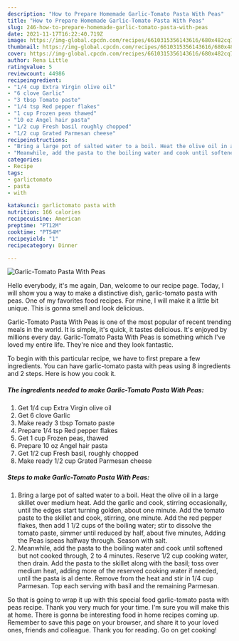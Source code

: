 ```yaml
---
description: "How to Prepare Homemade Garlic-Tomato Pasta With Peas"
title: "How to Prepare Homemade Garlic-Tomato Pasta With Peas"
slug: 246-how-to-prepare-homemade-garlic-tomato-pasta-with-peas
date: 2021-11-17T16:22:40.719Z
image: https://img-global.cpcdn.com/recipes/6610315356143616/680x482cq70/garlic-tomato-pasta-with-peas-recipe-main-photo.jpg
thumbnail: https://img-global.cpcdn.com/recipes/6610315356143616/680x482cq70/garlic-tomato-pasta-with-peas-recipe-main-photo.jpg
cover: https://img-global.cpcdn.com/recipes/6610315356143616/680x482cq70/garlic-tomato-pasta-with-peas-recipe-main-photo.jpg
author: Rena Little
ratingvalue: 5
reviewcount: 44986
recipeingredient:
- "1/4 cup Extra Virgin olive oil"
- "6 clove Garlic"
- "3 tbsp Tomato paste"
- "1/4 tsp Red pepper flakes"
- "1 cup Frozen peas thawed"
- "10 oz Angel hair pasta"
- "1/2 cup Fresh basil roughly chopped"
- "1/2 cup Grated Parmesan cheese"
recipeinstructions:
- "Bring a large pot of salted water to a boil. Heat the olive oil in a large skillet over medium heat. Add the garlic and cook, stirring occasionally, until the edges start turning golden, about one minute. Add the tomato paste to the skillet and cook, stirring, one minute. Add the red pepper flakes, then add 1 1/2 cups of the boiling water; stir to dissolve the tomato paste, simmer until reduced by half, about five minutes, Adding the Peas ispeas halfway through. Season with salt."
- "Meanwhile, add the pasta to the boiling water and cook until softened but not cooked through, 2 to 4 minutes. Reserve 1/2 cup cooking water, then drain. Add the pasta to the skillet along with the basil; toss over medium heat, adding more of the reserved cooking water if needed, until the pasta is al dente. Remove from the heat and stir in 1/4 cup Parmesan. Top each serving with basil and the remaining Parmesan."
categories:
- Recipe
tags:
- garlictomato
- pasta
- with

katakunci: garlictomato pasta with 
nutrition: 166 calories
recipecuisine: American
preptime: "PT12M"
cooktime: "PT54M"
recipeyield: "1"
recipecategory: Dinner

---
```



![Garlic-Tomato Pasta With Peas](https://img-global.cpcdn.com/recipes/6610315356143616/680x482cq70/garlic-tomato-pasta-with-peas-recipe-main-photo.jpg)

Hello everybody, it's me again, Dan, welcome to our recipe page. Today, I will show you a way to make a distinctive dish, garlic-tomato pasta with peas. One of my favorites food recipes. For mine, I will make it a little bit unique. This is gonna smell and look delicious.

Garlic-Tomato Pasta With Peas is one of the most popular of recent trending meals in the world. It is simple, it's quick, it tastes delicious. It's enjoyed by millions every day. Garlic-Tomato Pasta With Peas is something which I've loved my entire life. They're nice and they look fantastic.




To begin with this particular recipe, we have to first prepare a few ingredients. You can have garlic-tomato pasta with peas using 8 ingredients and 2 steps. Here is how you cook it.

<!--inarticleads1-->

##### The ingredients needed to make Garlic-Tomato Pasta With Peas:

1. Get 1/4 cup Extra Virgin olive oil
1. Get 6 clove Garlic
1. Make ready 3 tbsp Tomato paste
1. Prepare 1/4 tsp Red pepper flakes
1. Get 1 cup Frozen peas, thawed
1. Prepare 10 oz Angel hair pasta
1. Get 1/2 cup Fresh basil, roughly chopped
1. Make ready 1/2 cup Grated Parmesan cheese




<!--inarticleads2-->

##### Steps to make Garlic-Tomato Pasta With Peas:

1. Bring a large pot of salted water to a boil. Heat the olive oil in a large skillet over medium heat. Add the garlic and cook, stirring occasionally, until the edges start turning golden, about one minute. Add the tomato paste to the skillet and cook, stirring, one minute. Add the red pepper flakes, then add 1 1/2 cups of the boiling water; stir to dissolve the tomato paste, simmer until reduced by half, about five minutes, Adding the Peas ispeas halfway through. Season with salt.
1. Meanwhile, add the pasta to the boiling water and cook until softened but not cooked through, 2 to 4 minutes. Reserve 1/2 cup cooking water, then drain. Add the pasta to the skillet along with the basil; toss over medium heat, adding more of the reserved cooking water if needed, until the pasta is al dente. Remove from the heat and stir in 1/4 cup Parmesan. Top each serving with basil and the remaining Parmesan.




So that is going to wrap it up with this special food garlic-tomato pasta with peas recipe. Thank you very much for your time. I'm sure you will make this at home. There is gonna be interesting food in home recipes coming up. Remember to save this page on your browser, and share it to your loved ones, friends and colleague. Thank you for reading. Go on get cooking!
